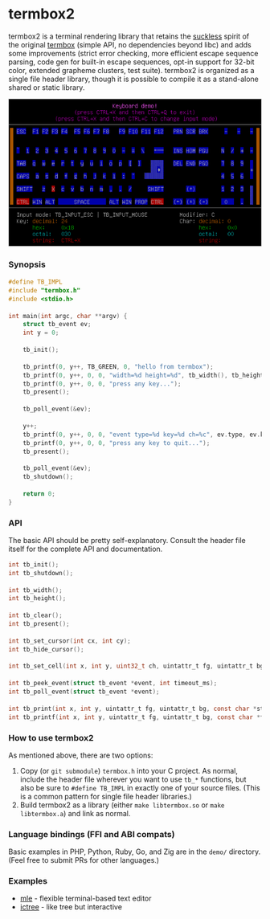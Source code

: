 # termbox2

termbox2 is a terminal rendering library that retains the [suckless][0] spirit
of the original [termbox][1] (simple API, no dependencies beyond libc) and adds
some improvements (strict error checking, more efficient escape sequence
parsing, code gen for built-in escape sequences, opt-in support for 32-bit
color, extended grapheme clusters, test suite). termbox2 is organized as a
single file header library, though it is possible to compile it as a
stand-alone shared or static library.

![keyboard demo](demo/keyboard.gif)

### Synopsis

```c
#define TB_IMPL
#include "termbox.h"
#include <stdio.h>

int main(int argc, char **argv) {
    struct tb_event ev;
    int y = 0;

    tb_init();

    tb_printf(0, y++, TB_GREEN, 0, "hello from termbox");
    tb_printf(0, y++, 0, 0, "width=%d height=%d", tb_width(), tb_height());
    tb_printf(0, y++, 0, 0, "press any key...");
    tb_present();

    tb_poll_event(&ev);

    y++;
    tb_printf(0, y++, 0, 0, "event type=%d key=%d ch=%c", ev.type, ev.key, ev.ch);
    tb_printf(0, y++, 0, 0, "press any key to quit...");
    tb_present();

    tb_poll_event(&ev);
    tb_shutdown();

    return 0;
}
```

### API

The basic API should be pretty self-explanatory. Consult the header file itself
for the complete API and documentation.

```c
int tb_init();
int tb_shutdown();

int tb_width();
int tb_height();

int tb_clear();
int tb_present();

int tb_set_cursor(int cx, int cy);
int tb_hide_cursor();

int tb_set_cell(int x, int y, uint32_t ch, uintattr_t fg, uintattr_t bg);

int tb_peek_event(struct tb_event *event, int timeout_ms);
int tb_poll_event(struct tb_event *event);

int tb_print(int x, int y, uintattr_t fg, uintattr_t bg, const char *str);
int tb_printf(int x, int y, uintattr_t fg, uintattr_t bg, const char *fmt, ...);
```

### How to use termbox2

As mentioned above, there are two options:

1. Copy (or `git submodule`) `termbox.h` into your C project. As normal, include
   the header file wherever you want to use `tb_*` functions, but also be sure
   to `#define TB_IMPL` in exactly one of your source files. (This is a common
   pattern for single file header libraries.)
2. Build termbox2 as a library (either `make libtermbox.so` or
   `make libtermbox.a`) and link as normal.

### Language bindings (FFI and ABI compats)

Basic examples in PHP, Python, Ruby, Go, and Zig are in the `demo/` directory.
(Feel free to submit PRs for other languages.)

### Examples

* [mle][2] - flexible terminal-based text editor
* [ictree][3] - like tree but interactive

[0]: https://suckless.org
[1]: https://github.com/termbox/termbox
[2]: https://github.com/adsr/mle
[3]: https://github.com/NikitaIvanovV/ictree

